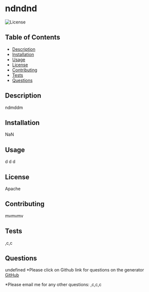 # ndndnd

![License](https://img.shields.io/badge/License-Apache-yellow)

    
## Table of Contents
    
* [Description](#description)
* [Installation](#installation)
* [Usage](#usage)
* [License](#license)
* [Contributing](#contributing)
* [Tests](#tests)
* [Questions](#questions)

## Description
ndmddm
    
## Installation
NaN

## Usage
d d  d

## License
Apache


## Contributing
mvmvmv

## Tests
,c,c

## Questions
undefined
*Please click on Github link for questions on the generator
[GitHub](https://github.com/c,c,c)

*Please email me for any other questions: ,c,c,c
